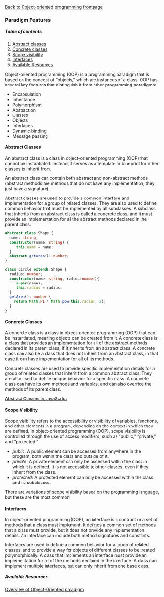 [Back to Object-oriented programming frontpage](../03-object-oriented-programming.md)

### Paradigm Features

##### Table of contents

1. [Abstract classes](#abstract-classes)
2. [Concrete classes](#concrete-classes)
3. [Scope visibility](#scope-visibility)
4. [Interfaces](#interfaces)
5. [Available Resources](#available-resources)

Object-oriented programming (OOP) is a programming paradigm that is based on the concept of “objects,” which are instances of a class. OOP has several key features that distinguish it from other programming paradigms:

- Encapsulation
- Inheritance
- Polymorphism
- Abstraction
- Classes
- Objects
- Interfaces
- Dynamic binding
- Message passing

#### Abstract Classes

An abstract class is a class in object-oriented programming (OOP) that cannot be instantiated. Instead, it serves as a template or blueprint for other classes to inherit from.

An abstract class can contain both abstract and non-abstract methods (abstract methods are methods that do not have any implementation, they just have a signature).

Abstract classes are used to provide a common interface and implementation for a group of related classes. They are also used to define common behavior that must be implemented by all subclasses. A subclass that inherits from an abstract class is called a concrete class, and it must provide an implementation for all the abstract methods declared in the parent class.

```TypeScript
abstract class Shape {
  name: string;
  constructor(name: string) {
     this.name = name;
  }
  abstract getArea(): number;
}

class Circle extends Shape {
  radius: number;
  constructor(name: string, radius:number){
     super(name);
     this.radius = radius;
  }
  getArea(): number {
    return Math.PI * Math.pow(this.radius, 2);
  }
}
```

#### Concrete Classes

A concrete class is a class in object-oriented programming (OOP) that can be instantiated, meaning objects can be created from it. A concrete class is a class that provides an implementation for all of the abstract methods declared in its parent class, if it inherits from an abstract class. A concrete class can also be a class that does not inherit from an abstract class, in that case it can have implementation for all of its methods.

Concrete classes are used to provide specific implementation details for a group of related classes that inherit from a common abstract class. They are also used to define unique behavior for a specific class. A concrete class can have its own methods and variables, and can also override the methods of its parent class.

[Abstract Classes in JavaScript](https://medium.com/@rheedhar/abstract-classes-in-javascript-d6510afac958)

#### Scope Visibility

Scope visibility refers to the accessibility or visibility of variables, functions, and other elements in a program, depending on the context in which they are defined. In object-oriented programming (OOP), scope visibility is controlled through the use of access modifiers, such as “public,” “private,” and “protected.”

- _public_: A public element can be accessed from anywhere in the program, both within the class and outside of it.
- _private_: A private element can only be accessed within the class in which it is defined. It is not accessible to other classes, even if they inherit from the class.
- _protected_: A protected element can only be accessed within the class and its subclasses.

There are variations of scope visibility based on the programming language, but these are the most common.

#### Interfaces

In object-oriented programming (OOP), an interface is a contract or a set of methods that a class must implement. It defines a common set of methods that a class must provide, but it does not provide any implementation details. An interface can include both method signatures and constants.

Interfaces are used to define a common behavior for a group of related classes, and to provide a way for objects of different classes to be treated polymorphically. A class that implements an interface must provide an implementation for all of the methods declared in the interface. A class can implement multiple interfaces, but can only inherit from one base class.

##### Available Resources

[Overview of Object-Oriented paradigm](https://www.tutorialspoint.com/software_architecture_design/object_oriented_paradigm.htm)
